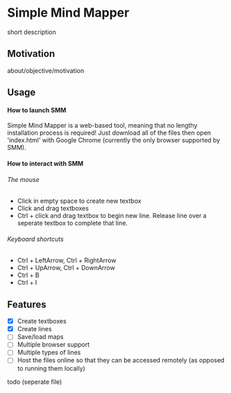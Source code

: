 # Simple Mind Mapper
short description

## Motivation
about/objective/motivation

## Usage
#### How to launch SMM
Simple Mind Mapper is a web-based tool, meaning that no lengthy installation process is required! Just download all of the files then open 'index.html' with Google Chrome (currently the only browser supported by SMM).

#### How to interact with SMM
###### The mouse
- Click in empty space to create new textbox
- Click and drag textboxes
- Ctrl + click and drag textbox to begin new line. Release line over a seperate textbox to complete that line.

###### Keyboard shortcuts
- Ctrl + LeftArrow, Ctrl + RightArrow
- Ctrl + UpArrow, Ctrl + DownArrow
- Ctrl + B
- Ctrl + I

## Features
- [x] Create textboxes
- [x] Create lines
- [ ] Save/load maps
- [ ] Multiple browser support
- [ ] Multiple types of lines
- [ ] Host the files online so that they can be accessed remotely (as opposed to running them locally)

todo (seperate file)
